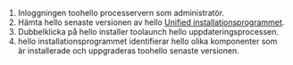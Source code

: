 1. Inloggningen toohello processervern som administratör.
2. Hämta hello senaste versionen av hello [Unified installationsprogrammet](http://aka.ms/unifiedinstaller).
3. Dubbelklicka på hello installer toolaunch hello uppdateringsprocessen.
4. hello installationsprogrammet identifierar hello olika komponenter som är installerade och uppgraderas toohello senaste versionen.
